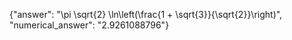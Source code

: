 {"answer": "\\pi \\sqrt{2} \\ln\\left(\\frac{1 + \\sqrt{3}}{\\sqrt{2}}\\right)", "numerical_answer": "2.9261088796"}